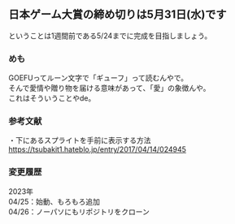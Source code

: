 ## 日本ゲーム大賞の締め切りは5月31日(水)です  
ということは1週間前である5/24までに完成を目指しましょう。


### めも
GOEFUってルーン文字で「ギューフ」って読むんやで。  
そんで愛情や贈り物を届ける意味があって、「愛」の象徴んや。  
これはそういうことやde。    

### 参考文献  
・下にあるスプライトを手前に表示する方法  
https://tsubakit1.hateblo.jp/entry/2017/04/14/024945  

### 変更履歴
2023年  
04/25：始動、もろもろ追加  
04/26：ノーパソにもリポジトリをクローン  